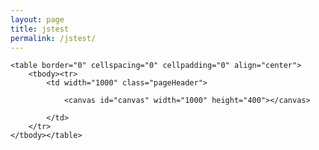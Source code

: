 ```yaml
---
layout: page
title: jstest
permalink: /jstest/
---
```


<html>


    <table border="0" cellspacing="0" cellpadding="0" align="center">
        <tbody><tr>
            <td width="1000" class="pageHeader">

                <canvas id="canvas" width="1000" height="400"></canvas>

            </td>
        </tr>
    </tbody></table>	

</div>

<!-- load DNA animation script -->
<script type="text/javascript" src="js/movingBox.js"></script>




</body></html>

